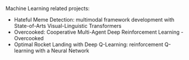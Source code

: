 Machine Learning related projects:
- Hateful Meme Detection: multimodal framework development with State-of-Arts Visual-Linguistic Transformers
- Overcooked: Cooperative Multi-Agent Deep Reinforcement Learning - Overcooked
- Optimal Rocket Landing with Deep Q-Learning: reinforcement Q-learning with a Neural Network


